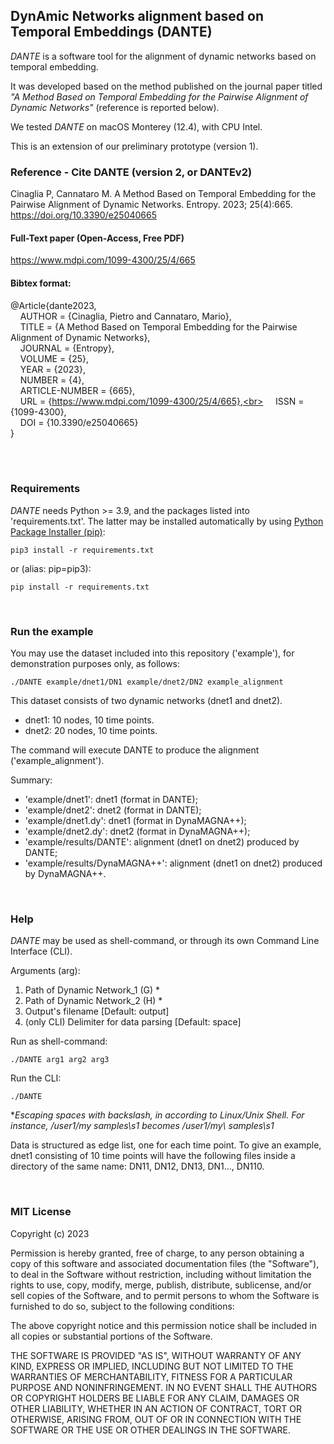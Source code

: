 ## DynAmic Networks alignment based on Temporal Embeddings (DANTE)

<i>DANTE</i> is a software tool for the alignment of dynamic networks based on temporal embedding.

It was developed based on the method published on the journal paper titled <i>"A Method Based on Temporal Embedding for the Pairwise Alignment of Dynamic Networks"</i> (reference is reported below).

We tested <i>DANTE</i> on macOS Monterey (12.4), with CPU Intel.

This is an extension of our preliminary prototype (version 1).

### Reference - Cite DANTE (version 2, or DANTEv2)

Cinaglia P, Cannataro M. A Method Based on Temporal Embedding for the Pairwise Alignment of Dynamic Networks. Entropy. 2023; 25(4):665. https://doi.org/10.3390/e25040665

#### Full-Text paper (Open-Access, Free PDF)
https://www.mdpi.com/1099-4300/25/4/665

#### Bibtex format:

@Article{dante2023,<br>
&nbsp;&nbsp;&nbsp;&nbsp;AUTHOR = {Cinaglia, Pietro and Cannataro, Mario},<br>
&nbsp;&nbsp;&nbsp;&nbsp;TITLE = {A Method Based on Temporal Embedding for the Pairwise Alignment of Dynamic Networks},<br>
&nbsp;&nbsp;&nbsp;&nbsp;JOURNAL = {Entropy},<br>
&nbsp;&nbsp;&nbsp;&nbsp;VOLUME = {25},<br>
&nbsp;&nbsp;&nbsp;&nbsp;YEAR = {2023},<br>
&nbsp;&nbsp;&nbsp;&nbsp;NUMBER = {4},<br>
&nbsp;&nbsp;&nbsp;&nbsp;ARTICLE-NUMBER = {665},<br>
&nbsp;&nbsp;&nbsp;&nbsp;URL = {https://www.mdpi.com/1099-4300/25/4/665},<br>
&nbsp;&nbsp;&nbsp;&nbsp;ISSN = {1099-4300},<br>
&nbsp;&nbsp;&nbsp;&nbsp;DOI = {10.3390/e25040665}<br>
}

<br />
<br />

### Requirements
<i>DANTE</i> needs Python >= 3.9, and the packages listed into 'requirements.txt'. The latter may be installed automatically by using [Python Package Installer (pip)](https://pip.pypa.io/en/stable/):

```
pip3 install -r requirements.txt
```

or (alias: pip=pip3):

```
pip install -r requirements.txt
```

<br />

### Run the example
You may use the dataset included into this repository ('example'), for demonstration purposes only, as follows:
```
./DANTE example/dnet1/DN1 example/dnet2/DN2 example_alignment
```
This dataset consists of two dynamic networks (dnet1 and dnet2).
- dnet1: 10 nodes, 10 time points.
- dnet2: 20 nodes, 10 time points.

The command will execute DANTE to produce the alignment ('example_alignment').

Summary:
- 'example/dnet1': dnet1 (format in DANTE);
- 'example/dnet2': dnet2 (format in DANTE);
- 'example/dnet1.dy': dnet1 (format in DynaMAGNA++);
- 'example/dnet2.dy': dnet2 (format in DynaMAGNA++);
- 'example/results/DANTE': alignment (dnet1 on dnet2) produced by DANTE;
- 'example/results/DynaMAGNA++': alignment (dnet1 on dnet2) produced by DynaMAGNA++.

<br />

### Help
<i>DANTE</i> may be used as shell-command, or through its own Command Line Interface (CLI).

Arguments (arg):
1) Path of Dynamic Network_1 (G) *
2) Path of Dynamic Network_2 (H) *
3) Output's filename [Default: output]
4) (only CLI) Delimiter for data parsing [Default: space]

Run as shell-command: 
```
./DANTE arg1 arg2 arg3
```

Run the CLI:
```
./DANTE
```

**Escaping spaces with backslash, in according to Linux/Unix Shell. For instance, /user1/my samples\s1 becomes /user1/my\ samples\s1*

Data is structured as edge list, one for each time point. To give an example, dnet1 consisting of 10 time points will have the following files inside a directory of the same name: DN11, DN12, DN13, DN1..., DN110.

<br />

### MIT License

Copyright (c) 2023

Permission is hereby granted, free of charge, to any person obtaining a copy
of this software and associated documentation files (the "Software"), to deal
in the Software without restriction, including without limitation the rights
to use, copy, modify, merge, publish, distribute, sublicense, and/or sell
copies of the Software, and to permit persons to whom the Software is
furnished to do so, subject to the following conditions:

The above copyright notice and this permission notice shall be included in all
copies or substantial portions of the Software.

THE SOFTWARE IS PROVIDED "AS IS", WITHOUT WARRANTY OF ANY KIND, EXPRESS OR
IMPLIED, INCLUDING BUT NOT LIMITED TO THE WARRANTIES OF MERCHANTABILITY,
FITNESS FOR A PARTICULAR PURPOSE AND NONINFRINGEMENT. IN NO EVENT SHALL THE
AUTHORS OR COPYRIGHT HOLDERS BE LIABLE FOR ANY CLAIM, DAMAGES OR OTHER
LIABILITY, WHETHER IN AN ACTION OF CONTRACT, TORT OR OTHERWISE, ARISING FROM,
OUT OF OR IN CONNECTION WITH THE SOFTWARE OR THE USE OR OTHER DEALINGS IN THE
SOFTWARE.
